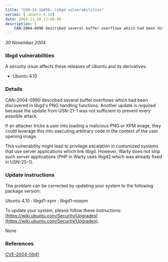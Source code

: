 ```yaml
---
title: "USN-33-1&#58; libgd vulnerabilities"
series: [ ubuntu-4.10]
date: 2004-11-30 12:00:00
description: |
    CAN-2004-0990 described several buffer overflows which had been discovered in libgd&#39;s PNG handling functions. Another update is required because the update from USN-21-1 was not sufficient to prevent every possible attack.
--- 
```

 
 

*30 November 2004*

### libgd vulnerabilities

A security issue affects these releases of Ubuntu and its derivatives:

* Ubuntu 4.10

### Details

CAN-2004-0990 described several buffer overflows which had been discovered in libgd&#39;s PNG handling functions. Another update is required because the update from USN-21-1 was not sufficient to prevent every possible attack.

If an attacker tricks a user into loading a malicious PNG or XPM image, they could leverage this into executing arbitrary code in the context of the user opening image.

This vulnerability might lead to privilege escalation in customized systems that use server applications which link libgd. However, Warty does not ship such server applications (PHP in Warty uses libgd2 which was already fixed in USN-25-1).

### Update instructions

The problem can be corrected by updating your system to the following package version:

Ubuntu 4.10
 : libgd1-xpm 
 : libgd1-noxpm 

To update your system, please follow these instructions: [https://wiki.ubuntu.com/Security/Upgrades](https://wiki.ubuntu.com/Security/Upgrades).

None

### References

 
 [CVE-2004-0941](http://people.ubuntu.com/~ubuntu-security/cve/CVE-2004-0941)
 

